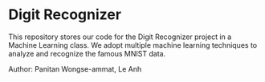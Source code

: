 # Digit Recognizer
This repository stores our code for the Digit Recognizer project in a Machine Learning class.
We adopt multiple machine learning techniques to analyze and recognize the famous MNIST data.

Author: 
Panitan Wongse-ammat, Le Anh

